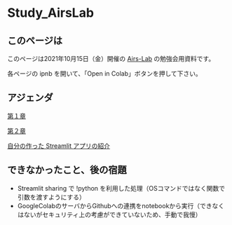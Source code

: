 # Study_AirsLab

## このページは
このページは2021年10月15日（金）開催の [Airs-Lab](https://www.airs-lab.jp/) の勉強会用資料です。

各ページの ipnb を開いて、「Open in Colab」ボタンを押して下さい。

## アジェンダ

[第１章](https://github.com/xbarusui/Study_AirsLab/blob/main/study_streamlit1.ipynb)

[第２章](https://github.com/xbarusui/Study_AirsLab/blob/main/study_streamlit2.ipynb)

[自分の作った Streamlit アプリの紹介](https://github.com/xbarusui/streamlit_AuthorAI_V2)


## できなかったこと、後の宿題
- Streamlit sharing で !python を利用した処理（OSコマンドではなく関数で引数を渡すようにする）
- GoogleColabのサーバからGithubへの連携をnotebookから実行（できなくはないがセキュリティ上の考慮ができていないため、手動で我慢）
